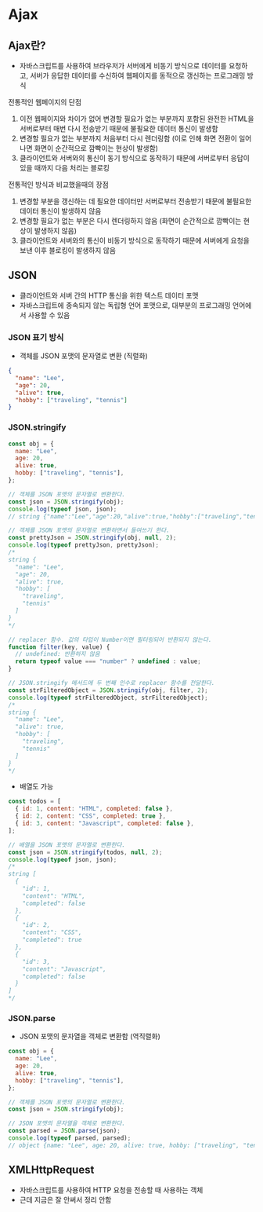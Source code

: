 # Ajax

## Ajax란?

- 자바스크립트를 사용하여 브라우저가 서버에게 비동기 방식으로 데이터를 요청하고, 서버가 응답한 데이터를 수신하여 웹페이지를 동적으로 갱신하는 프로그래밍 방식

전통적인 웹페이지의 단점

1. 이전 웹페이지와 차이가 없어 변경할 필요가 없는 부분까지 포함된 완전한 HTML을 서버로부터 매번 다시 전송받기 때문에 불필요한 데이터 통신이 발생함
2. 변경할 필요가 없는 부분까지 처음부터 다시 렌더링함 (이로 인해 화면 전환이 일어나면 화면이 순간적으로 깜빡이는 현상이 발생함)
3. 클라이언트와 서버와의 통신이 동기 방식으로 동작하기 때문에 서버로부터 응답이 있을 때까지 다음 처리는 블로킹

전통적인 방식과 비교했을때의 장점

1. 변경할 부분을 갱신하는 데 필요한 데이터만 서버로부터 전송받기 때문에 불필요한 데이터 통신이 발생하지 않음
2. 변경할 필요가 없는 부분은 다시 렌더링하지 않음 (화면이 순간적으로 깜빡이는 현상이 발생하지 않음)
3. 클라이언트와 서버와의 통신이 비동기 방식으로 동작하기 때문에 서버에게 요청을 보낸 이후 블로킹이 발생하지 않음

## JSON

- 클라이언트와 서버 간의 HTTP 통신을 위한 텍스트 데이터 포맷
- 자바스크립트에 종속되지 않는 독립형 언어 포맷으로, 대부분의 프로그래밍 언어에서 사용할 수 있음

### JSON 표기 방식

- 객체를 JSON 포맷의 문자열로 변환 (직렬화)

```json
{
  "name": "Lee",
  "age": 20,
  "alive": true,
  "hobby": ["traveling", "tennis"]
}
```

### JSON.stringify

```js
const obj = {
  name: "Lee",
  age: 20,
  alive: true,
  hobby: ["traveling", "tennis"],
};

// 객체를 JSON 포맷의 문자열로 변환한다.
const json = JSON.stringify(obj);
console.log(typeof json, json);
// string {"name":"Lee","age":20,"alive":true,"hobby":["traveling","tennis"]}

// 객체를 JSON 포맷의 문자열로 변환하면서 들여쓰기 한다.
const prettyJson = JSON.stringify(obj, null, 2);
console.log(typeof prettyJson, prettyJson);
/*
string {
  "name": "Lee",
  "age": 20,
  "alive": true,
  "hobby": [
    "traveling",
    "tennis"
  ]
}
*/

// replacer 함수. 값의 타입이 Number이면 필터링되어 반환되지 않는다.
function filter(key, value) {
  // undefined: 반환하지 않음
  return typeof value === "number" ? undefined : value;
}

// JSON.stringify 메서드에 두 번째 인수로 replacer 함수를 전달한다.
const strFilteredObject = JSON.stringify(obj, filter, 2);
console.log(typeof strFilteredObject, strFilteredObject);
/*
string {
  "name": "Lee",
  "alive": true,
  "hobby": [
    "traveling",
    "tennis"
  ]
}
*/
```

- 배열도 가능

```js
const todos = [
  { id: 1, content: "HTML", completed: false },
  { id: 2, content: "CSS", completed: true },
  { id: 3, content: "Javascript", completed: false },
];

// 배열을 JSON 포맷의 문자열로 변환한다.
const json = JSON.stringify(todos, null, 2);
console.log(typeof json, json);
/*
string [
  {
    "id": 1,
    "content": "HTML",
    "completed": false
  },
  {
    "id": 2,
    "content": "CSS",
    "completed": true
  },
  {
    "id": 3,
    "content": "Javascript",
    "completed": false
  }
]
*/
```

### JSON.parse

- JSON 포맷의 문자열을 객체로 변환함 (역직렬화)

```js
const obj = {
  name: "Lee",
  age: 20,
  alive: true,
  hobby: ["traveling", "tennis"],
};

// 객체를 JSON 포맷의 문자열로 변환한다.
const json = JSON.stringify(obj);

// JSON 포맷의 문자열을 객체로 변환한다.
const parsed = JSON.parse(json);
console.log(typeof parsed, parsed);
// object {name: "Lee", age: 20, alive: true, hobby: ["traveling", "tennis"]}
```

## XMLHttpRequest

- 자바스크립트를 사용하여 HTTP 요청을 전송할 때 사용하는 객체
- 근데 지금은 잘 안써서 정리 안함
